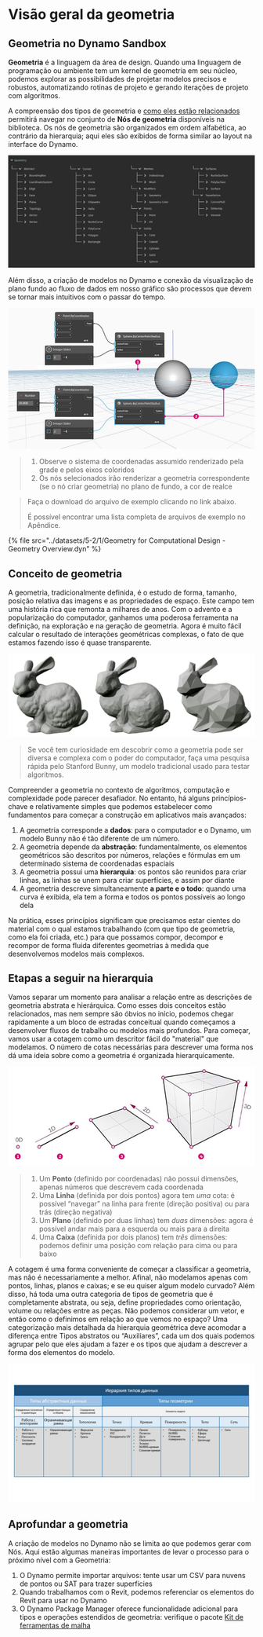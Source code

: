 # Visão geral da geometria

## Geometria no Dynamo Sandbox

**Geometria** é a linguagem da área de design. Quando uma linguagem de programação ou ambiente tem um kernel de geometria em seu núcleo, podemos explorar as possibilidades de projetar modelos precisos e robustos, automatizando rotinas de projeto e gerando iterações de projeto com algoritmos.

A compreensão dos tipos de geometria e [como eles estão relacionados](1-geometry-overview.md#stepping-through-the-hierarchy) permitirá navegar no conjunto de **Nós de geometria** disponíveis na biblioteca. Os nós de geometria são organizados em ordem alfabética, ao contrário da hierarquia; aqui eles são exibidos de forma similar ao layout na interface do Dynamo.

![](../images/5-2/1/geometryoverview-geometryindynamo.jpg)

Além disso, a criação de modelos no Dynamo e conexão da visualização de plano fundo ao fluxo de dados em nosso gráfico são processos que devem se tornar mais intuitivos com o passar do tempo.

![](../images/5-2/1/GeometryforComputationalDesign-Overview.jpg)

> 1. Observe o sistema de coordenadas assumido renderizado pela grade e pelos eixos coloridos
> 2. Os nós selecionados irão renderizar a geometria correspondente (se o nó criar geometria) no plano de fundo, a cor de realce

> Faça o download do arquivo de exemplo clicando no link abaixo.
>
> É possível encontrar uma lista completa de arquivos de exemplo no Apêndice.

{% file src="../datasets/5-2/1/Geometry for Computational Design - Geometry Overview.dyn" %}

## Conceito de geometria

A geometria, tradicionalmente definida, é o estudo de forma, tamanho, posição relativa das imagens e as propriedades de espaço. Este campo tem uma história rica que remonta a milhares de anos. Com o advento e a popularização do computador, ganhamos uma poderosa ferramenta na definição, na exploração e na geração de geometria. Agora é muito fácil calcular o resultado de interações geométricas complexas, o fato de que estamos fazendo isso é quase transparente.

![Stanford Bunny](../images/5-2/1/StanfordBunny.jpg)

> Se você tem curiosidade em descobrir como a geometria pode ser diversa e complexa com o poder do computador, faça uma pesquisa rápida pelo Stanford Bunny, um modelo tradicional usado para testar algoritmos.

Compreender a geometria no contexto de algoritmos, computação e complexidade pode parecer desafiador. No entanto, há alguns princípios-chave e relativamente simples que podemos estabelecer como fundamentos para começar a construção em aplicativos mais avançados:

1. A geometria corresponde a **dados**: para o computador e o Dynamo, um modelo Bunny não é tão diferente de um número.
2. A geometria depende da **abstração**: fundamentalmente, os elementos geométricos são descritos por números, relações e fórmulas em um determinado sistema de coordenadas espaciais
3. A geometria possui uma **hierarquia**: os pontos são reunidos para criar linhas, as linhas se unem para criar superfícies, e assim por diante
4. A geometria descreve simultaneamente **a parte e o todo**: quando uma curva é exibida, ela tem a forma e todos os pontos possíveis ao longo dela

Na prática, esses princípios significam que precisamos estar cientes do material com o qual estamos trabalhando (com que tipo de geometria, como ela foi criada, etc.) para que possamos compor, decompor e recompor de forma fluida diferentes geometrias à medida que desenvolvemos modelos mais complexos.

## Etapas a seguir na hierarquia

Vamos separar um momento para analisar a relação entre as descrições de geometria abstrata e hierárquica. Como esses dois conceitos estão relacionados, mas nem sempre são óbvios no início, podemos chegar rapidamente a um bloco de estradas conceitual quando começamos a desenvolver fluxos de trabalho ou modelos mais profundos. Para começar, vamos usar a cotagem como um descritor fácil do "material" que modelamos. O número de cotas necessárias para descrever uma forma nos dá uma ideia sobre como a geometria é organizada hierarquicamente.

![Geometria computacional](../images/5-2/1/GeometryDimensionality.jpg)

> 1. Um **Ponto** (definido por coordenadas) não possui dimensões, apenas números que descrevem cada coordenada
> 2. Uma **Linha** (definida por dois pontos) agora tem _uma_ cota: é possível “navegar” na linha para frente (direção positiva) ou para trás (direção negativa)
> 3. Um **Plano** (definido por duas linhas) tem _duas_ dimensões: agora é possível andar mais para a esquerda ou mais para a direita
> 4. Uma **Caixa** (definida por dois planos) tem _três_ dimensões: podemos definir uma posição com relação para cima ou para baixo

A cotagem é uma forma conveniente de começar a classificar a geometria, mas não é necessariamente a melhor. Afinal, não modelamos apenas com pontos, linhas, planos e caixas; e se eu quiser algum modelo curvado? Além disso, há toda uma outra categoria de tipos de geometria que é completamente abstrata, ou seja, define propriedades como orientação, volume ou relações entre as peças. Não podemos considerar um vetor, e então como o definimos em relação ao que vemos no espaço? Uma categorização mais detalhada da hierarquia geométrica deve acomodar a diferença entre Tipos abstratos ou “Auxiliares”, cada um dos quais podemos agrupar pelo que eles ajudam a fazer e os tipos que ajudam a descrever a forma dos elementos do modelo.

![Hierarquia da geometria](../images/5-2/1/GeometryHierarchy.jpg)

## Aprofundar a geometria

A criação de modelos no Dynamo não se limita ao que podemos gerar com Nós. Aqui estão algumas maneiras importantes de levar o processo para o próximo nível com a Geometria:

1. O Dynamo permite importar arquivos: tente usar um CSV para nuvens de pontos ou SAT para trazer superfícies
2. Quando trabalhamos com o Revit, podemos referenciar os elementos do Revit para usar no Dynamo
3. O Dynamo Package Manager oferece funcionalidade adicional para tipos e operações estendidos de geometria: verifique o pacote [Kit de ferramentas de malha](https://github.com/DynamoDS/Dynamo/wiki/Dynamo-Mesh-Toolkit)
